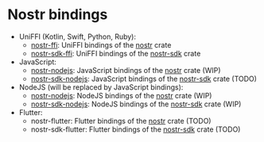 # Nostr bindings

- UniFFI (Kotlin, Swift, Python, Ruby):
    * [nostr-ffi](./nostr-ffi/): UniFFI bindings of the [nostr][] crate
    * [nostr-sdk-ffi](./nostr-sdk-ffi/): UniFFI bindings of the [nostr-sdk][] crate
- JavaScript:
    * [nostr-nodejs](./nostr-nodejs/): JavaScript bindings of the [nostr] crate (WIP)
    * [nostr-sdk-nodejs](./nostr-sdk-nodejs/): JavaScript bindings of the [nostr-sdk][] crate (TODO)
- NodeJS (will be replaced by JavaScript bindings):
    * [nostr-nodejs](./nostr-nodejs/): NodeJS bindings of the [nostr] crate (WIP)
    * [nostr-sdk-nodejs](./nostr-sdk-nodejs/): NodeJS bindings of the [nostr-sdk][] crate (WIP)
- Flutter:
    * nostr-flutter: Flutter bindings of the [nostr][] crate (TODO)
    * nostr-sdk-flutter: Flutter bindings of the [nostr-sdk][] crate (TODO)

[nostr]: ./crates/nostr/
[nostr-sdk]: ./crates/nostr-sdk/